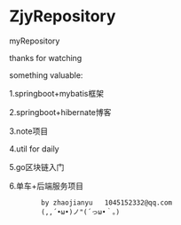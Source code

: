 
# ZjyRepository
myRepository


thanks for watching

something valuable:

  1.springboot+mybatis框架
  
  2.springboot+hibernate博客
  
  3.note项目
  
  4.util for daily
  
  5.go区块链入门
  
  6.单车+后端服务项目


            by zhaojianyu   1045152332@qq.com
            (,,´•ω•)ノ"(´っω•｀。)
